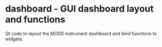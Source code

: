 # dashboard - GUI dashboard layout and functions

Qt code to layout the MODS instrument dashboard and bind functions
to widgets.  
